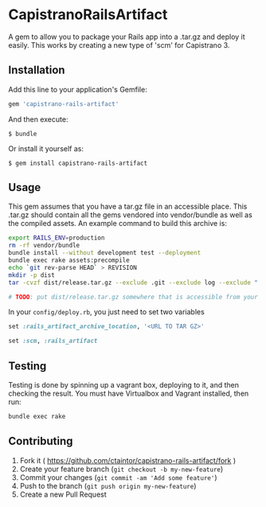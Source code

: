 # CapistranoRailsArtifact

A gem to allow you to package your Rails app into a .tar.gz and deploy it easily. This works by creating a
new type of 'scm' for Capistrano 3.

## Installation

Add this line to your application's Gemfile:

```ruby
gem 'capistrano-rails-artifact'
```

And then execute:

    $ bundle

Or install it yourself as:

    $ gem install capistrano-rails-artifact

## Usage

This gem assumes that you have a tar.gz file in an accessible place. This .tar.gz should contain all the gems
vendored into vendor/bundle as well as the compiled assets. An example command to build this archive is:

```sh
export RAILS_ENV=production
rm -rf vendor/bundle
bundle install --without development test --deployment
bundle exec rake assets:precompile
echo `git rev-parse HEAD` > REVISION
mkdir -p dist
tar -cvzf dist/release.tar.gz --exclude .git --exclude log --exclude "./vendor/bundle/ruby/2.1.0/cache" --exclude "./vendor/bundle/ruby/2.1.0/doc" --exclude .envrc --exclude dist --exclude tmp --exclude coverage --exclude features --exclude spec --exclude vagrants --exclude Vagrantfile --exclude README.md .

# TODO: put dist/release.tar.gz somewhere that is accessible from your application machines
```

In your `config/deploy.rb`, you just need to set two variables

```ruby
set :rails_artifact_archive_location, '<URL TO TAR GZ>'

set :scm, :rails_artifact
```

## Testing

Testing is done by spinning up a vagrant box, deploying to it, and then checking the result. You must
have Virtualbox and Vagrant installed, then run:

```sh
bundle exec rake
```

## Contributing

1. Fork it ( https://github.com/ctaintor/capistrano-rails-artifact/fork )
2. Create your feature branch (`git checkout -b my-new-feature`)
3. Commit your changes (`git commit -am 'Add some feature'`)
4. Push to the branch (`git push origin my-new-feature`)
5. Create a new Pull Request


